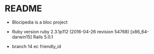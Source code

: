 # README

* Blocipedia is a bloc project

* Ruby version
	ruby 2.3.1p112 (2016-04-26 revision 54768) [x86_64-darwin15]
	Rails 5.0.1

* branch 14 ec friendly_id

